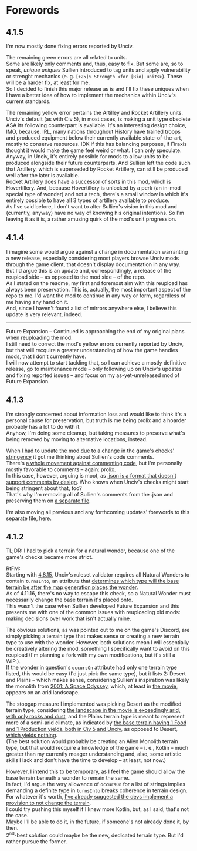# Forewords
## 4.1.5
I'm now mostly done fixing errors reported by Unciv.

The remaining green errors are all related to units.  
Some are likely only comments and, thus, easy to fix. But some are, so to speak, *unique uniques* Sullien introduced to tag units and apply vulnerability or strenght mechanics (e. g. `[+25]% Strength <for [Bio] units>`). These will be a harder fix, at least for me.  
So I decided to finish this major release as is and I'll fix these uniques when I have a better idea of how to implement the mechanics within Unciv's current standards.

The remaining yellow error pertains the Artilley and Rocket Artillery units.  
Unciv's default (as with Civ 5), in most cases, is making a unit type obsolete ASA its following counterpart is available. It's an interesting design choice, IMO, because, IRL, many nations throughout History have trained troops and produced equipment below their currently available state-of-the-art, mostly to conserve resources. IDK if this has balancing purposes, if Firaxis thought it would make the game feel weird or what. I can only speculate.  
Anyway, in Unciv, it's entirely possible for mods to allow units to be produced alongside their future counterparts. And Sullien left the code such that Artillery, which is superseded by Rocket Artillery, can still be produced well after the later is available.  
Rocket Artillery does have a successor of sorts in this mod, which is Hovertillery. And, because Hovertillery is unlocked by a perk (an in-mod special type of wonder) and not a tech, there's a small window in which it's entirely possible to have all 3 types of artillery available to produce.  
As I've said before, I don't want to alter Sullien's vision in this mod and (currently, anyway) have no way of knowing his original intentions. So I'm leaving it as it is, a rather amusing quirk of the mod's unit progression.
## 4.1.4
I imagine some would argue against a change in documentation warranting a new release, especially considering most players browse Unciv mods through the game client, that doesn't display documentation in any way.  
But I'd argue this is an update and, correspondingly, a release of the reupload side – as opposed to the mod side – of the repo.  
As I stated on the readme, my first and foremost aim with this reupload has always been preservation. This is, actually, the most important aspect of the repo to me. I'd want the mod to continue in any way or form, regardless of me having any hand on it.  
And, since I haven't found a list of mirrors anywhere else, I believe this update is very relevant, indeed.
***
Future Expansion – Continued is approaching the end of my original plans when reuploading the mod.  
I still need to correct the mod's yellow errors currently reported by Unciv, but that will recquire a greater understanding of how the game handles mods, that I don't currently have.  
I will now attempt to start tackling that, so I can achieve a mostly definitive release, go to maintenance mode – only following up on Unciv's updates and fixing reported issues – and focus on my as-yet-unreleased mod of Future Expansion.
## 4.1.3
I'm strongly concerned about information loss and would like to think it's a personal cause for preservation, but truth is me being prolix and a hoarder probably has a lot to do with it.  
Anyhow, I'm doing some cleanup, but taking measures to preserve what's being removed by moving to alternative locations, instead.

When [I had to update the mod due to a change in the game's checks' stringency](https://github.com/denismattos/Future-Expansion-Continued/blob/main/forewords.md##4.1.2) it got me thinking about Sullien's code comments.  
There's [a whole movement against commenting code](https://www.google.com/search?q=don%27t%20comment%20code), but I'm personally mostly favorable to comments – again: prolix.  
In this case, however, arguing is moot, as [.json is a format that doesn't support comments by design](https://www.stefanjudis.com/notes/why-doesnt-json-support-comments/). Who knows when Unciv's checks might start being stringent about that, too?  
That's why I'm removing all of Sullien's comments from the .json and preserving them on [a separate file](https://github.com/denismattos/Future-Expansion-Continued/blob/main/authors_comments.md).

I'm also moving all previous and any forthcoming updates' forewords to this separate file, here.
## 4.1.2
TL;DR: I had to pick a terrain for a natural wonder, because one of the game's checks became more strict.

RtFM:  
Starting with [4.8.15](https://github.com/yairm210/Unciv/releases/tag/4.8.15), Unciv's ruleset validator requires all Natural Wonders to contain `turnsInto`, an attribute that [determines which type will the base terrain be after the map generation places the wonder](https://yairm210.github.io/Unciv/Modders/Mod-file-structure/3-Map-related-JSON-files/#terrainsjson).  
As of 4.11.16, there's no way to escape this check, so a Natural Wonder must necessarily change the base terrain it's placed onto.  
This wasn't the case when Sullien developed Future Expansion and this presents me with one of the common issues with reuploading old mods: making decisions over work that isn't actually mine.

The obvious solutions, as was pointed out to me on the game's Discord, are simply picking a terrain type that makes sense or creating a new terrain type to use with the wonder. However, both solutions mean I will essentially be creatively altering the mod, something I specifically want to avoid on this reupload (I'm planning a fork with my own modifications, but it's still a WiP.).  
If the wonder in question's `occursOn` attribute had only one terrain type listed, this would be easy (I'd just pick the same type), but it lists 2: Desert and Plains – which makes sense, considering Sullien's inspiration was likely the monolith from [2001: A Space Odyssey](https://en.wikipedia.org/wiki/2001:_A_Space_Odyssey_(disambiguation)), which, at least in [the movie](https://en.wikipedia.org/wiki/2001:_A_Space_Odyssey), appears on an arid landscape.

The stopgap measure I implemented was picking Desert as the modified terrain type, considering [the landscape in the movie is exceedingly arid, with only rocks and dust](https://th.bing.com/th/id/OIP.B3yBG_AcusZNl0l_F3Q1iAHaEK?rs=1&pid=ImgDetMain), and the Plains terrain type is meant to represent more of a semi-arid climate, as indicated by [the base terrain having 1 Food and 1 Production yields, both in Civ 5 and Unciv](https://breeze.nohost.network/civilization/wiki/Plains_(Civ5)), as opposed to Desert, [which yields nothing](https://breeze.nohost.network/civilization/wiki/Desert_(Civ5)).  
(The best solution would probably be creating an Alien Monolith terrain type, but that would recquire a knowledge of the game – i. e., Kotlin – much greater than my currently meager understanding and, also, some artistic skills I lack and don't have the time to develop – at least, not now.)

However, I intend this to be temporary, as I feel the game should allow the base terrain beneath a wonder to remain the same.  
In fact, I'd argue the very allowance of `occursOn` for a list of strings implies demanding a definite type in `turnsInto` breaks coherence in terrain design.  
For whatever it's worth, [I've already suggested the devs implement a provision to not change the terrain](https://github.com/yairm210/Unciv/issues/11689).  
I could try pushing this myself if I knew more Kotlin, but, as I said, that's not the case.  
Maybe I'll be able to do it, in the future, if someone's not already done it, by then.  
2<sup>nd</sup>-best solution could maybe be the new, dedicated terrain type. But I'd rather pursue the former.
